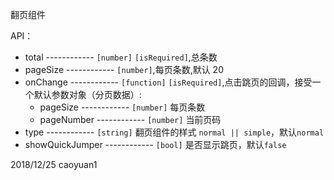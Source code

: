 翻页组件

API：

-   total ------------ `[number]` `[isRequired]`,总条数
-   pageSize ------------ `[number]`,每页条数,默认 20
-   onChange ------------ `[function]` `[isRequired]`,点击跳页的回调，接受一个默认参数对象（分页数据）:
    -   pageSize ------------ `[number]` 每页条数
    -   pageNumber ------------ `[number]` 当前页码
-   type ------------ `[string]` 翻页组件的样式 `normal || simple`，默认`normal`
-   showQuickJumper ------------ `[bool]` 是否显示跳页，默认`false`

2018/12/25 caoyuan1
